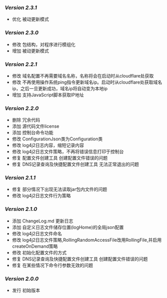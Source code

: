 <h3><i>Version 2.3.1</i></h3>
<ul>
    <li>优化 被动更新模式</li>
</ul>

<h3><i>Version 2.3.0</i></h3>
<ul>
    <li>修改 包结构，对程序进行模组化</li>
    <li>增加 被动更新模式</li>
</ul>

<h3><i>Version 2.2.1</i></h3>
<ul>
    <li>修改 域名配置不再需要域名名称，名称将会在启动时从cloudflare处获取</li>
    <li>修改 不再使用操作系统ping指令更新域名ip。启动时从cloudflare处获取域名ip，之后一旦更新成功，域名ip将自动变为本地ip</li>
    <li>增加 支持JavaScript脚本获取IP地址</li>
</ul>

<h3><i>Version 2.2.0</i></h3>
<ul>
    <li>删除 冗余代码</li>
    <li>添加 源代码文件license</li>
    <li>添加 控制台命令功能</li>
    <li>修改 ConfigurationJson类为Configuration类</li>
    <li>修改 log4j2日志内容，缩短记录内容</li>
    <li>修改 log4j2日志文件策略，不再将错误信息打印于控制台</li>
    <li>修复 配置文件创建工具 创建配置文件错误的问题</li>
    <li>修复 DNS记录查询及快捷配置文件创建工具 无法正常退出的问题</li>
</ul>

<h3><i>Version 2.1.1</i></h3>
<ul>
    <li>修复 部分情况下出现无法读取jar包内文件的问题</li>
    <li>修改 log4j2日志文件行为策略</li>
</ul>

<h3><i>Version 2.1.0</i></h3>
<ul>
    <li>添加 ChangeLog.md 更新日志</li>
    <li>添加 自定义日志文件储存位置(logHome)的全局json配置</li>
    <li>修改 log4j2日志文件命名</li>
    <li>修改 log4j2日志文件策略,RollingRandomAccessFile改用RollingFile,并启用createOnDemand策略</li>
    <li>修改 初始化配置文件的方式</li>
    <li>修复 DNS记录查询及快捷配置文件创建工具 创建配置文件错误的问题</li>
    <li>修复 在某些情况下命令行参数无效的问题</li>
</ul>

<h3><i>Version 2.0.0</i></h3>
<ul>
    <li>发行 初始版本</li>
</ul>